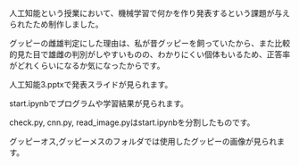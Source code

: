 人工知能という授業において、機械学習で何かを作り発表するという課題が与えられたため制作しました。

グッピーの雌雄判定にした理由は、私が昔グッピーを飼っていたから、また比較的見た目で雄雌の判別がしやすいものの、わかりにくい個体もいるため、正答率がどれくらいになるか気になったからです。

人工知能3.pptxで発表スライドが見られます。

start.ipynbでプログラムや学習結果が見られます。

check.py, cnn.py, read_image.pyはstart.ipynbを分割したものです。

グッピーオス,グッピーメスのフォルダでは使用したグッピーの画像が見られます。
